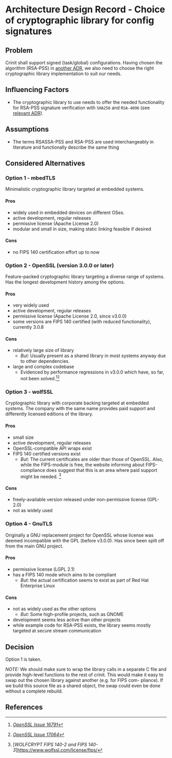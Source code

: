 # Architecture Design Record - Choice of cryptographic library for config signatures

## Problem

Crinit shall support signed (task/global) configurations. Having chosen the algorithm (RSA-PSS) in
[another ADR](./adr-signature-algorithm.md), we also need to choose the right cryptographic library implementation to
suit our needs.

## Influencing Factors

* The cryptographic library to use needs to offer the needed functionality for RSA-PSS signature verification with
  `SHA256` and `RSA-4096` (see [relevant ADR](./adr-signature-algorithm.md)).

## Assumptions

* The terms RSASSA-PSS and RSA-PSS are used interchangeably in literature and functionally describe the same thing

## Considered Alternatives

### Option 1 - mbedTLS

Minimalistic cryptographic library targeted at embedded systems.

#### Pros

* widely used in embedded devices on different OSes.
* active development, regular releases
* permissive license (Apache License 2.0)
* modular and small in size, making static linking feasible if desired

#### Cons

* no FIPS 140 certification effort up to now

### Option 2 - OpenSSL (version 3.0.0 or later)

Feature-packed cryptographic library targeting a diverse range of systems. Has the longest development history among the
options.

#### Pros

* very widely used
* active development, regular releases
* permissive license (Apache License 2.0, since v3.0.0)
* some versions are FIPS 140 certified (with reduced functionality), currently 3.0.8

#### Cons

* relatively large size of library
  - *But:* Usually present as a shared library in most systems anyway due to other dependencies.
* large and complex codebase
  - Evidenced by performance regressions in v3.0.0 which have, so far, not been solved.[^1][^2]

### Option 3 - wolfSSL

Cryptographic library with corporate backing targeted at embedded systems. The company with the same name provides paid
support and differently licensed editions of the library.

#### Pros

* small size
* active development, regular releases
* OpenSSL-compatible API wraps exist
* FIPS 140 certified versions exist
  - *But:* The current certificates are older than those of OpenSSL. Also, while the FIPS-module is free, the website
           informing about FIPS-compliance does suggest that this is an area where paid support might be needed. [^3]

#### Cons

* freely-available version released under non-permissive license (GPL-2.0)
* not as widely used

### Option 4 - GnuTLS

Originally a GNU replacement project for OpenSSL whose license was deemed incompatible with the GPL (before v3.0.0). Has
since been split off from the main GNU project.

#### Pros

* permissive license (LGPL 2.1)
* has a FIPS 140 mode which aims to be compliant
  - *But:* the actual certification seems to exist as part of Red Hat Enterprise Linux

#### Cons

* not as widely used as the other options
  - *But:* Some high-profile projects, such as GNOME
* development seems less active than other projects
* while example code for RSA-PSS exists, the library seems mostly targeted at secure stream communication

## Decision

Option 1 is taken.

*NOTE:* We should make sure to wrap the library calls in a separate C file and provide high-level functions to the
        rest of crinit. This would make it easy to swap out the chosen library against another (e.g. for FIPS com-
        pliance). If we build this source file as a shared object, the swap could even be done without a complete
        rebuild.

## References

[^1]: [*OpenSSL Issue 16791*](https://github.com/openssl/openssl/issues/16791)
[^2]: [*OpenSSL Issue 17064*](https://github.com/openssl/openssl/issues/17064)
[^3]: [*WOLFCRYPT FIPS 140-2 and FIPS 140-3*]https://www.wolfssl.com/license/fips/
